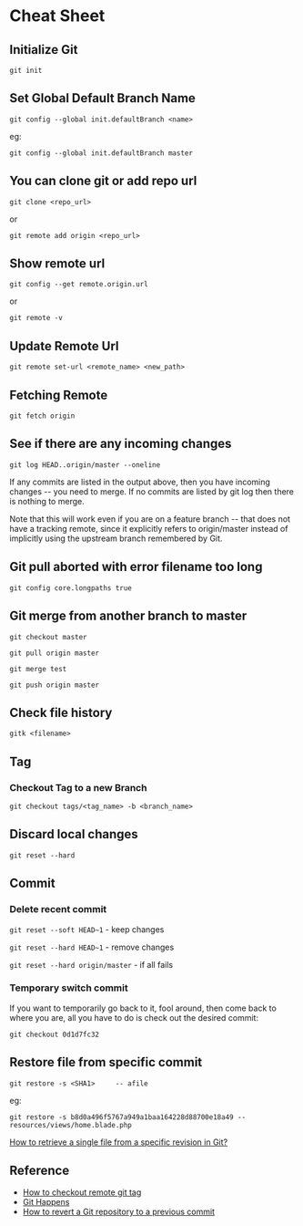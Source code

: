 # Cheat Sheet

## Initialize Git

`git init`

## Set Global Default Branch Name

`git config --global init.defaultBranch <name>`

eg:

`git config --global init.defaultBranch master`

## You can clone git or add repo url

`git clone <repo_url>`

or

`git remote add origin <repo_url>`

## Show remote url

`git config --get remote.origin.url`

or

`git remote -v`

## Update Remote Url

`git remote set-url <remote_name> <new_path>`

## Fetching Remote

`git fetch origin`

## See if there are any incoming changes

`git log HEAD..origin/master --oneline`

If any commits are listed in the output above, then you have incoming changes -- you need to merge. If no commits are listed by git log then there is nothing to merge.

Note that this will work even if you are on a feature branch -- that does not have a tracking remote, since it explicitly refers to origin/master instead of implicitly using the upstream branch remembered by Git.

## Git pull aborted with error filename too long

`git config core.longpaths true`

## Git merge from another branch to master

`git checkout master`

`git pull origin master`

`git merge test`

`git push origin master`

## Check file history

`gitk <filename>`

## Tag

### Checkout Tag to a new Branch

`git checkout tags/<tag_name> -b <branch_name>`

## Discard local changes

`git reset --hard`

## Commit

### Delete recent commit

`git reset --soft HEAD~1` - keep changes

`git reset --hard HEAD~1` - remove changes

`git reset --hard origin/master` - if all fails

### Temporary switch commit

If you want to temporarily go back to it, fool around, then come back to where you are, all you have to do is check out the desired commit:

`git checkout 0d1d7fc32`

## Restore file from specific commit

`git restore -s <SHA1>     -- afile`

eg:

`git restore -s b8d0a496f5767a949a1baa164228d88700e18a49 -- resources/views/home.blade.php`

[How to retrieve a single file from a specific revision in Git?](https://stackoverflow.com/a/610315)

## Reference

* [How to checkout remote git tag](https://stackoverflow.com/questions/35979642/how-to-checkout-remote-git-tag)
* [Git Happens](https://about.gitlab.com/2018/08/08/git-happens/)
* [How to revert a Git repository to a previous commit](https://stackoverflow.com/questions/4114095/how-to-revert-a-git-repository-to-a-previous-commit)